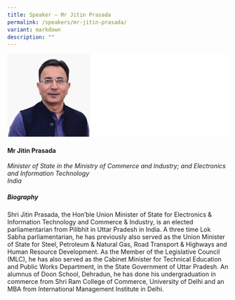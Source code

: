 ```yaml
---
title: Speaker – Mr Jitin Prasada
permalink: /speakers/mr-jitin-prasada/
variant: markdown
description: ""
---
```


![](/images/2024%20speakers/Jitin_Prasada.png)
#### **Mr Jitin Prasada**

*Minister of State in the Ministry of Commerce and lndustry; and Electronics and Information Technology <br> India*

##### **Biography**
Shri Jitin Prasada, the Hon’ble Union Minister of State for Electronics &amp; Information Technology and Commerce &amp; Industry, is an elected parliamentarian from Pilibhit in Uttar Pradesh in India. A three time Lok Sabha parliamentarian, he has previously also served as the Union Minister of State for Steel, Petroleum &amp; Natural Gas, Road Transport &amp; Highways and Human Resource Development. As the Member of the Legislative Council (MLC), he has also served as the Cabinet Minister for Technical Education and Public Works Department, in the State Government of Uttar Pradesh. An alumnus of Doon School, Dehradun, he has done his undergraduation in commerce from Shri Ram College of Commerce, University of Delhi and an MBA from International Management Institute in Delhi.